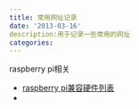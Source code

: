 ```yaml
---
title: 常用网址记录
date: '2013-03-16'
description:用于记录一些常用的网址
categories:
---
```



raspberry pi相关	

*	[raspberry pi兼容硬件列表](http://elinux.org/RPi_VerifiedPeripherals)
*	